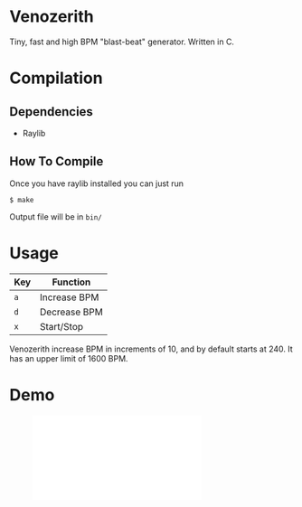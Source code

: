 # Venozerith
Tiny, fast and high BPM "blast-beat" generator. Written in C.

# Compilation

## Dependencies
- Raylib

## How To Compile
Once you have raylib installed you can just run
```
$ make
```

Output file will be in `bin/`

# Usage

| Key | Function |
| --- | -------- |
| `a` | Increase BPM |
| `d` | Decrease BPM |
| `x` | Start/Stop   |

Venozerith increase BPM in increments of 10, and by default starts at 240. It has an upper limit of 1600 BPM.


# Demo
<figure class="video_container">
  <iframe src="demo.mp4" frameborder="0" allowfullscreen="true"> 
</iframe>
</figure>